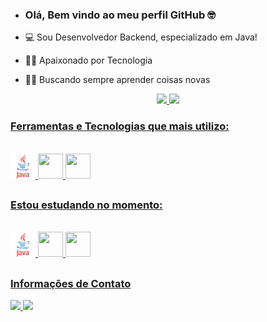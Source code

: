 - ### Olá, Bem vindo ao meu perfil GitHub 🤓

- 💻 Sou Desenvolvedor Backend, especializado em Java!
- 👨‍💻 Apaixonado por Tecnologia
- 👨‍🏫 Buscando sempre aprender coisas novas

<div align="center">
  <a href="https://github.com/rudzzz">
  <img height="180em" src="https://github-readme-stats.vercel.app/api?username=rudzzz&show_icons=true&theme=merko&include_all_commits=true&count_private=true"/>
  <img height="180em" src="https://github-readme-stats.vercel.app/api/top-langs/?username=rudzzz&layout=compact&langs_count=7&theme=merko"/>
</div>
  
 ### Ferramentas e Tecnologias que mais utilizo:
<div style="display: inline_block"><br>
  <img width= 40 height=40 float:left  src="https://raw.githubusercontent.com/devicons/devicon/master/icons/java/java-original-wordmark.svg">
  <img src="https://cdn.jsdelivr.net/gh/devicons/devicon/icons/spring/spring-original.svg" width= 40 height=40 />
  <img src="https://cdn.jsdelivr.net/gh/devicons/devicon/icons/postgresql/postgresql-original-wordmark.svg" width= 40 height=40/>
</div>

##

### Estou estudando no momento:
  <div style="display: inline_block"><br>
    <img width= 40 height=40 float:left  src="https://raw.githubusercontent.com/devicons/devicon/master/icons/java/java-original-wordmark.svg">
    <img src="https://cdn.jsdelivr.net/gh/devicons/devicon/icons/spring/spring-original.svg" width= 40 height=40 />
    <img src="https://cdn.jsdelivr.net/gh/devicons/devicon/icons/react/react-original-wordmark.svg" width= 40 height=40 />
  </div>
 
##
### Informações de Contato
<div>
  <a href="https://www.linkedin.com/in/acir-rudson-149704211/" target="_blank">
    <img src="https://img.shields.io/badge/LinkedIn-0077B5?style=for-the-badge&logo=linkedin&logoColor=white" target="_blank">
  </a> 
  <a href = "mailto:rudsolza13@gmail.com" target="_blank">
    <img src="https://img.shields.io/badge/Gmail-D14836?style=for-the-badge&logo=gmail&logoColor=white" target="_blank">
  </a>
</div>
  
